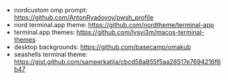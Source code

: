 * nordcustom omp prompt: https://github.com/AntonRyadovoy/pwsh_profile
* nord terminal.app theme: https://github.com/nordtheme/terminal-app
* terminal.app themes: https://github.com/lysyi3m/macos-terminal-themes
* desktop backgrounds: https://github.com/basecamp/omakub
* seashells terminal theme: https://gist.github.com/sameerkatija/cbcd58a855f5aa28517e7694216f6b47